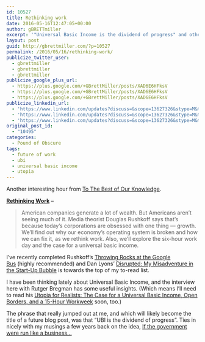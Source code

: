 ```yaml
---
id: 10527
title: Rethinking work
date: 2016-05-16T12:47:05+00:00
author: gBRETTmiller
excerpt: '"Universal Basic Income is the dividend of progress" and other interesting thoughts on the future of work. '
layout: post
guid: http://gbrettmiller.com/?p=10527
permalink: /2016/05/16/rethinking-work/
publicize_twitter_user:
  - gbrettmiller
  - gbrettmiller
  - gbrettmiller
publicize_google_plus_url:
  - https://plus.google.com/+GBrettMiller/posts/XAD6E6HFksV
  - https://plus.google.com/+GBrettMiller/posts/XAD6E6HFksV
  - https://plus.google.com/+GBrettMiller/posts/XAD6E6HFksV
publicize_linkedin_url:
  - 'https://www.linkedin.com/updates?discuss=&scope=13627326&stype=M&topic=6138031860330094595&type=U&a=gjuP'
  - 'https://www.linkedin.com/updates?discuss=&scope=13627326&stype=M&topic=6138031860330094595&type=U&a=gjuP'
  - 'https://www.linkedin.com/updates?discuss=&scope=13627326&stype=M&topic=6138031860330094595&type=U&a=gjuP'
original_post_id:
  - "10495"
categories:
  - Pound of Obscure
tags:
  - future of work
  - ubi
  - universal basic income
  - utopia
---
```

Another interesting hour from [To The Best of Our Knowledge](http://ttbook.org).

[**Rethinking Work**](http://www.ttbook.org/book/rethinking-work) &#8211;

> American companies generate a lot of wealth. But Americans aren&#8217;t seeing much of it. Media theorist Douglas Rushkoff says that&#8217;s because today&#8217;s corporations are obsessed with one thing &#8212; growth. We&#8217;ll find out why our economy&#8217;s operating system is broken and how we can fix it, as we rethink work. Also, we&#8217;ll explore the six-hour work day and the case for a universal basic income.

I&#8217;ve recently completed Rushkoff&#8217;s [Throwing Rocks at the Google Bus](http://www.amazon.com/Throwing-Rocks-Google-Bus-Prosperity/dp/1617230170%3FSubscriptionId%3DAKIAJWAGHMYTPK5725MQ%26tag%3Dwiscpublradi-20%26linkCode%3Dxm2%26camp%3D2025%26creative%3D165953%26creativeASIN%3D1617230170) (highly recommended) and Dan Lyons&#8217; <a href="http://www.amazon.com/Disrupted-My-Misadventure-Start-Up-Bubble/dp/0316306088%3FSubscriptionId%3DAKIAJWAGHMYTPK5725MQ%26tag%3Dwiscpublradi-20%26linkCode%3Dxm2%26camp%3D2025%26creative%3D165953%26creativeASIN%3D0316306088" target="_blank">Disrupted: My Misadventure in the Start-Up Bubble</a> is towards the top of my to-read list.

I have been thinking lately about Universal Basic Income, and the interview here with Rutger Bregman has some useful insights. (Which means I&#8217;ll need to read his <a href="http://www.amazon.com/Utopia-Realists-Universal-Borders-Workweek/dp/9082520303%3FSubscriptionId%3DAKIAJWAGHMYTPK5725MQ%26tag%3Dwiscpublradi-20%26linkCode%3Dxm2%26camp%3D2025%26creative%3D165953%26creativeASIN%3D9082520303" target="_blank">Utopia for Realists: The Case for a Universal Basic Income, Open Borders, and a 15-Hour Workweek</a> soon, too.)

The phrase that really jumped out at me, and which will likely become the title of a future blog post, was that &#8220;UBI is the dividend of progress&#8221;. Ties in nicely with my musings a few years back on the idea, [If the government were run like a business…](http://gbrettmiller.com/2012/09/27/if-the-government-were-run-like-a-business/)